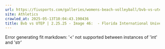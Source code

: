 ```yaml
---
url: https://fiusports.com/galleries/womens-beach-volleyball/bvb-vs-utep-2-25-25/image-46/356/62726
site: Athletics
crawled_at: 2025-05-13T10:04:43.190436
title: Bvb vs UTEP | 2.25.25 - Image 46:  - Florida International University
---
```


Error generating fit markdown: '<' not supported between instances of 'int' and 'str'